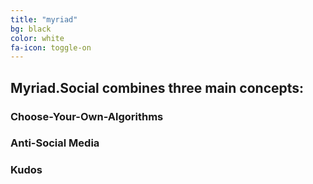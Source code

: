 ```yaml
---
title: "myriad"
bg: black
color: white
fa-icon: toggle-on
---
```


## Myriad.Social combines three main concepts:
### Choose-Your-Own-Algorithms

### Anti-Social Media

### Kudos
